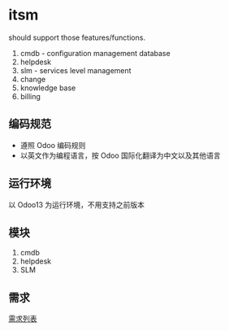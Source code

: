 # itsm

should support those features/functions.

1. cmdb - configuration management database
2. helpdesk
3. slm - services level management
4. change
5. knowledge base
6. billing

## 编码规范

- 遵照 Odoo 编码规则
- 以英文作为编程语言，按 Odoo 国际化翻译为中文以及其他语言

## 运行环境

以 Odoo13 为运行环境，不用支持之前版本

## 模块

1. cmdb
2. helpdesk
3. SLM

## 需求

[需求列表](doc/README.md)
